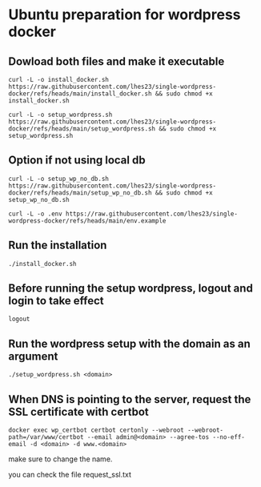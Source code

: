 # Ubuntu preparation for wordpress docker

## Dowload both files and make it executable

```
curl -L -o install_docker.sh https://raw.githubusercontent.com/lhes23/single-wordpress-docker/refs/heads/main/install_docker.sh && sudo chmod +x install_docker.sh
```

```
curl -L -o setup_wordpress.sh https://raw.githubusercontent.com/lhes23/single-wordpress-docker/refs/heads/main/setup_wordpress.sh && sudo chmod +x setup_wordpress.sh
```

## Option if not using local db

```
curl -L -o setup_wp_no_db.sh https://raw.githubusercontent.com/lhes23/single-wordpress-docker/refs/heads/main/setup_wp_no_db.sh && sudo chmod +x setup_wp_no_db.sh
```

```
curl -L -o .env https://raw.githubusercontent.com/lhes23/single-wordpress-docker/refs/heads/main/env.example
```

## Run the installation

```
./install_docker.sh
```

## Before running the setup wordpress, logout and login to take effect

```
logout
```

## Run the wordpress setup with the domain as an argument

```
./setup_wordpress.sh <domain>
```

## When DNS is pointing to the server, request the SSL certificate with certbot

```
docker exec wp_certbot certbot certonly --webroot --webroot-path=/var/www/certbot --email admin@<domain> --agree-tos --no-eff-email -d <domain> -d www.<domain>
```
make sure to change the <domain> name.

you can check the file request_ssl.txt
